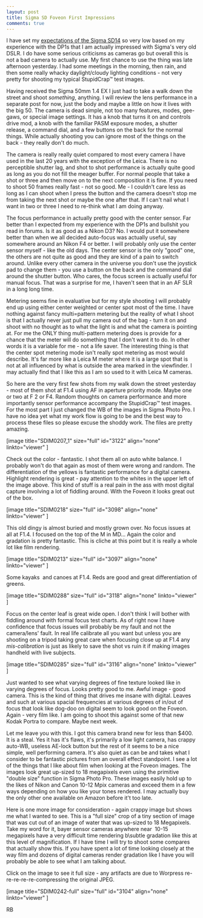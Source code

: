```yaml
---
layout: post
title: Sigma SD Foveon First Impressions
comments: true
---
```

I have set my <a href="http://www.amazon.com/gp/product/B000J2AB94/ref=as_li_ss_tl?ie=UTF8&amp;tag=rbde-20&amp;linkCode=as2&amp;camp=217145&amp;creative=399373&amp;creativeASIN=B000J2AB94">expectations of the Sigma SD14</a> so very low based on my experience with the DP1s that I am actually impressed with Sigma's very old DSLR. I do have some serious criticisms as cameras go but overall this is not a bad camera to actually use. My first chance to use the thing was late afternoon yesterday. I had some meetings in the morning, then rain, and then some really whacky daylight/cloudy lighting conditions - not very pretty for shooting my typical StupidCrap™ test images.

Having received the Sigma 50mm 1.4 EX I just had to take a walk down the street and shoot <em>something</em>, anything. I will review the lens performance in a separate post for now, just the body and maybe a little on how it lives with the big 50. The camera is dead simple, not too many features, modes, gee-gaws, or special image settings. It has a knob that turns it on and controls drive mod, a knob with the familiar PASM exposure modes, a shutter release, a command dial, and a few buttons on the back for the normal things. While actually shooting you can ignore most of the things on the back - they really don't do much.

The camera is really really quiet compared to most every camera I have used in the last 20 years with the exception of the Leica. There is no perceptible shutter lag, and shot to shot performance is actually quite good as long as you do not fill the meager buffer. For normal people that take a shot or three and then move on to the next composition it is fine. If you need to shoot 50 frames really fast - not so good. Me - I couldn't care less as long as I can shoot when I press the button and the camera doesn't stop me from taking the next shot or maybe the one after that. If I can't nail what I want in two or three I need to re-think what I am doing anyway.

The focus performance in actually pretty good with the center sensor. Far better than I expected from my experience with the DP1s and bullshit you read in forums. Is it as good as a Nikon D3? No. I would put it somewhere better than when we all decided auto-focus was actually useful, say somewhere around an Nikon F4 or better. I will probably only use the center sensor myself - like the old days. The center sensor is the only "good" one, the others are not quite as good and they are kind of a pain to switch around. Unlike every other camera in the universe you don't use the joystick pad to change them - you use a button on the back and the command dial around the shutter button. Who cares, the focus screen is actually useful for manual focus. That was a surprise for me, I haven't seen that in an AF SLR in a long long time.

Metering seems fine in evaluative but for my style shooting I will probably end up using either center weighted or center spot most of the time. I have nothing against fancy multi=pattern metering but the reality of what I shoot is that I actually never just pull my camera out of the bag - turn it on and shoot with no thought as to what the light is and what the camera is pointing at. For me the ONLY thing multi-pattern metering does is provide for a chance that the meter will do something that I don't want it to do. In other words it is a variable for me - not a life saver. The interesting thing is that the center spot metering mode isn't really spot metering as most would describe. It's far more like a Leica M meter where it is a large spot that is not at all influenced by what is outside the area marked in the viewfinder. I may actually find that I like this as I am so used to it with Leica M cameras.

So here are the very first few shots from my walk down the street yesterday - most of them shot at F1.4 using AF in aperture priority mode. Maybe one or two at F 2 or F4. Random thoughts on camera performance and more importantly sensor performance accompany the StupidCrap™ test images. For the most part I just changed the WB of the images in Sigma Photo Pro. I have no idea yet what my work flow is going to be and the best way to process these files so please excuse the shoddy work. The files are pretty amazing.

[image title="SDIM0207_1" size="full" id="3122" align="none" linkto="viewer" ]

Check out the color - fantastic. I shot them all on auto white balance. I probably won't do that again as most of them were wrong and random. The differentiation of the yellows is fantastic performance for a digital camera. Highlight rendering is great - pay attention to the whites in the upper left of the image above. This kind of stuff is a real pain in the ass with most digital capture involving a lot of fiddling around. With the Foveon it looks great out of the box.

[image title="SDIM0218" size="full" id="3098" align="none" linkto="viewer" ]

This old dingy is almost buried and mostly grown over. No focus issues at all at F1.4. I focused on the top of the M in MD... Again the color and gradation is pretty fantastic. This is cliche at this point but it is really a whole lot like film rendering.

[image title="SDIM0213" size="full" id="3097" align="none" linkto="viewer" ]

Some kayaks  and canoes at F1.4. Reds are good and great differentiation of greens.

[image title="SDIM0288" size="full" id="3118" align="none" linkto="viewer" ]

Focus on the center leaf is great wide open. I don't think I will bother with fiddling around with formal focus test charts. As of right now I have confidence that focus issues will probably be my fault and not the camera/lens' fault. In real life calibrate all you want but unless you are shooting on a tripod taking great care when focusing close up at F1.4 any <em>mis-calibration</em> is just as likely to save the shot vs ruin it if making images handheld with live subjects.

[image title="SDIM0285" size="full" id="3116" align="none" linkto="viewer" ]

Just wanted to see what varying degrees of fine texture looked like in varying degrees of focus. Looks pretty good to me. Awful image - good camera. This is the kind of thing that drives me insane with digital. Leaves and such at various spacial frequencies at various degrees of in/out of focus that look like dog-doo on digital seem to look good on the Foveon. Again - very film like. I am going to shoot this against some of that new Kodak Portra to compare. Maybe next week.

Let me leave you with this. I got this camera brand new for less than $400. It is a steal. Yes it has it's flaws, it's primarily a low light camera, has crappy auto-WB, useless AE-lock button but the rest of it seems to be a nice simple, well performing camera. It's also quiet as can be and takes what I consider to be fantastic pictures from an overall effect standpoint. I see a lot of the things that I like about film when looking at the Foveon images. The images look great up-sized to 18 megapixels even using the primitive "double size" function in Sigma Photo Pro. These images easily hold up to the likes of Nikon and Canon 10-12 Mpix cameras and exceed them in a few ways depending on how you like your tones rendered. I may actually buy the only other one available on Amazon before it't too late.

Here is one more image for consideration - again crappy image but shows me what I wanted to see. This is a "full size" crop of a tiny section of image that was cut out of an image of water that was up-sized to 18 Megapixels. Take my word for it, bayer sensor cameras anywhere near  10-15 megapixels have a very difficult time rendering b\subtle gradation like this at this level of magnification. If I have time I will try to shoot some compares that actually show this. If you have spent a lot of time looking closely at the way film and dozens of digital cameras render gradation like I have you will probably be able to see what I am talking about.

Click on the image to see it full size - any artifacts are due to Worpress re-re-re-re-re-compressing the original JPEG.

[image title="SDIM0242-full" size="full" id="3104" align="none" linkto="viewer" ]

RB